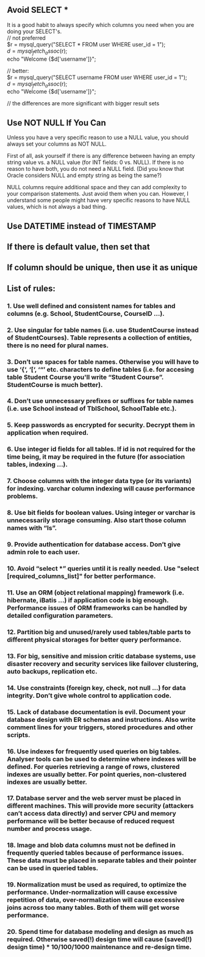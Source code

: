 
## Avoid SELECT *

It is a good habit to always specify which columns you need when you are doing your SELECT's. <br />
// not preferred <br />
$r = mysql_query("SELECT * FROM user WHERE user_id = 1"); <br />
$d = mysql_fetch_assoc($r); <br />
echo "Welcome {$d['username']}"; <br />
 
// better: <br />
$r = mysql_query("SELECT username FROM user WHERE user_id = 1"); <br />
$d = mysql_fetch_assoc($r); <br />
echo "Welcome {$d['username']}"; <br />
 
// the differences are more significant with bigger result sets <br />


## Use NOT NULL If You Can
Unless you have a very specific reason to use a NULL value, you should always set your columns as NOT NULL.

First of all, ask yourself if there is any difference between having an empty string value vs. a NULL value (for INT fields: 0 vs. NULL). If there is no reason to have both, you do not need a NULL field. (Did you know that Oracle considers NULL and empty string as being the same?)

NULL columns require additional space and they can add complexity to your comparison statements. Just avoid them when you can. However, I understand some people might have very specific reasons to have NULL values, which is not always a bad thing.



## Use DATETIME instead of TIMESTAMP

## If there is default value, then set that

## If column should be unique, then use it as unique


## List of rules:

### 1.	Use well defined and consistent names for tables and columns (e.g. School, StudentCourse, CourseID ...).

### 2.	Use singular for table names (i.e. use StudentCourse instead of StudentCourses). Table represents a collection of entities, there is no need for plural names.

### 3.	Don’t use spaces for table names. Otherwise you will have to use ‘{‘, ‘[‘, ‘“’ etc. characters to define tables (i.e. for accesing table Student Course you'll write “Student Course”. StudentCourse is much better).

### 4.	Don’t use unnecessary prefixes or suffixes for table names (i.e. use School instead of TblSchool, SchoolTable etc.).

### 5.	Keep passwords as encrypted for security. Decrypt them in application when required.





### 6.	Use integer id fields for all tables. If id is not required for the time being, it may be required in the future (for association tables, indexing ...).

### 7.	Choose columns with the integer data type (or its variants) for indexing. varchar column indexing will cause performance problems.

### 8.	Use bit fields for boolean values. Using integer or varchar is unnecessarily storage consuming. Also start those column names with “Is”.

### 9.	Provide authentication for database access. Don’t give admin role to each user.
### 10.	Avoid “select *” queries until it is really needed. Use "select [required_columns_list]" for better performance.



### 11.	Use an ORM (object relational mapping) framework (i.e. hibernate, iBatis ...) if application code is big enough. Performance issues of ORM frameworks can be handled by detailed configuration parameters.

### 12.	Partition big and unused/rarely used tables/table parts to different physical storages for better query performance.

### 13.	For big, sensitive and mission critic database systems, use disaster recovery and security services like failover clustering, auto backups, replication etc.

### 14.	Use constraints (foreign key, check, not null ...) for data integrity. Don’t give whole control to application code.

### 15.	Lack of database documentation is evil. Document your database design with ER schemas and instructions. Also write comment lines for your triggers, stored procedures and other scripts.



### 16.	Use indexes for frequently used queries on big tables. Analyser tools can be used to determine where indexes will be defined. For queries retrieving a range of rows, clustered indexes are usually better. For point queries, non-clustered indexes are usually better.

### 17.	Database server and the web server must be placed in different machines. This will provide more security (attackers can’t access data directly) and server CPU and memory performance will be better because of reduced request number and process usage.

### 18.	Image and blob data columns must not be defined in frequently queried tables because of performance issues. These data must be placed in separate tables and their pointer can be used in queried tables.

### 19.	Normalization must be used as required, to optimize the performance. Under-normalization will cause excessive repetition of data, over-normalization will cause excessive joins across too many tables. Both of them will get worse performance.

### 20.	Spend time for database modeling and design as much as required. Otherwise saved(!) design time will cause (saved(!) design time) * 10/100/1000 maintenance and re-design time.


